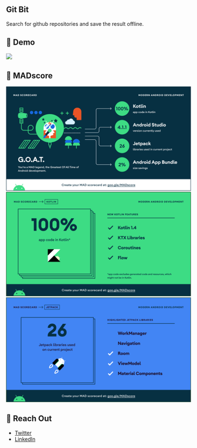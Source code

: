 Git Bit
------------
Search for github repositories and save the result offline.

📱 Demo
------------

<img src="art/recording.gif" width="300">

🏅 MADscore
------------

![MAD Score Summary](art/madscore/summary.png)
![MAD Score Kotlin](art/madscore/kotlin.png)
![MAD Score Jetpack](art/madscore/jetpack.png)

💬 Reach Out
------------

* [Twitter](https://twitter.com/etonotieno)
* [LinkedIn](https://www.linkedin.com/in/etonotieno)
